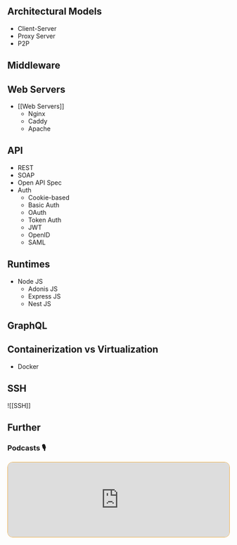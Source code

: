 ## Architectural Models

- Client-Server
- Proxy Server
- P2P

## Middleware

## Web Servers

- [[Web Servers]]
    - Nginx
    - Caddy
    - Apache

## API

- REST
- SOAP
- Open API Spec
- Auth
    - Cookie-based
    - Basic Auth
    - OAuth
    - Token Auth
    - JWT
    - OpenID
    - SAML

## Runtimes

- Node JS
    - Adonis JS
    - Express JS
    - Nest JS

## GraphQL

## Containerization vs Virtualization

- Docker

## SSH

![[SSH]]

## Further

### Podcasts 🎙

<iframe style='margin-bottom: .5rem; display: block; height: 170px; width: 100%; border: 1px solid #edae49; border-radius: .75rem; box-sizing: content-box' src='https://podverse.fm/embed/player?episodeId=R9P9_oPJ1_8' title='Podverse Embed Player' class='pv-embed-player'>Syntax - Hosting &amp; Servers — Heroku, Now, Galaxy, Digital Ocean, Linode, Docker, Netlify and more!</iframe>
